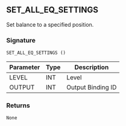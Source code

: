 ## SET\_ALL\_EQ\_SETTINGS

Set balance to a specified position.


### Signature

`SET_ALL_EQ_SETTINGS ()`


| Parameter | Type | Description       |
| --------- | ---- | ----------------- |
| LEVEL     | INT  | Level             |
| OUTPUT    | INT  | Output Binding ID |


### Returns

`None`